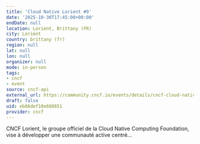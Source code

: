 ```yaml
---
title: 'Cloud Native Lorient #9'
date: '2025-10-30T17:45:00+00:00'
endDate: null
location: Lorient, Brittany (FR)
city: Lorient
country: brittany (fr)
region: null
lat: null
lon: null
organizer: null
mode: in-person
tags:
- cncf
- event
source: cncf-api
external_url: https://community.cncf.io/events/details/cncf-cloud-native-lorient-presents-cloud-native-lorient-9/
draft: false
uid: eb66def10e688651
provider: cncf
---
```

CNCF Lorient, le groupe officiel de la Cloud Native Computing Foundation, vise à développer une communauté active centré...
